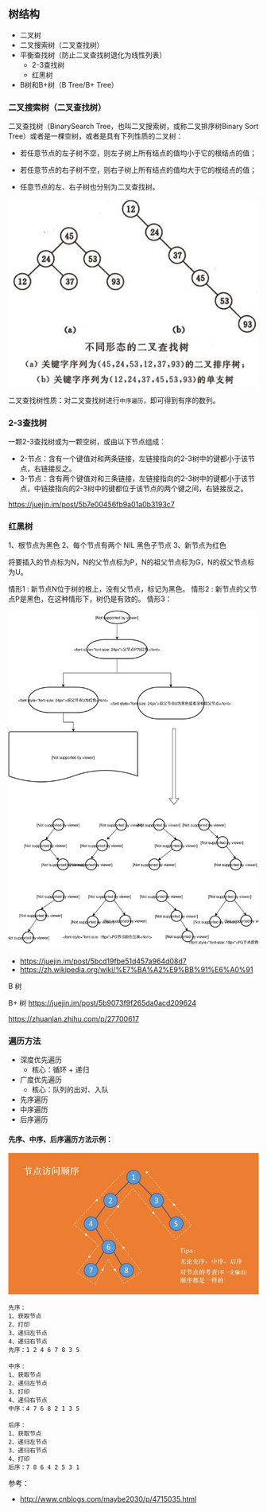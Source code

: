 ## 树结构

* 二叉树
* 二叉搜索树（二叉查找树）
* 平衡查找树（防止二叉查找树退化为线性列表）
	* 2-3查找树
	* 红黑树
* B树和B+树（B Tree/B+ Tree）

### 二叉搜索树（二叉查找树）

二叉查找树（BinarySearch Tree，也叫二叉搜索树，或称二叉排序树Binary Sort Tree）或者是一棵空树，或者是具有下列性质的二叉树：

* 若任意节点的左子树不空，则左子树上所有结点的值均小于它的根结点的值；

* 若任意节点的右子树不空，则右子树上所有结点的值均大于它的根结点的值；

* 任意节点的左、右子树也分别为二叉查找树。

![](./tree-01.jpg)

二叉查找树性质：对二叉查找树进行`中序遍历`，即可得到有序的数列。

### 2-3查找树

一颗2-3查找树或为一颗空树，或由以下节点组成：

* 2-节点：含有一个键值对和两条链接，左链接指向的2-3树中的键都小于该节点，右链接反之。
* 3-节点：含有两个键值对和三条链接，左链接指向的2-3树中的键都小于该节点，中链接指向的2-3树中的键都位于该节点的两个键之间，右链接反之。

https://juejin.im/post/5b7e00456fb9a01a0b3193c7


### 红黑树

1、根节点为黑色
2、每个节点有两个 NIL 黑色子节点
3、新节点为红色

将要插入的节点标为N，N的父节点标为P，N的祖父节点标为G，N的叔父节点标为U。

情形1 : 新节点N位于树的根上，没有父节点，标记为黑色。
情形2 : 新节点的父节点P是黑色，在这种情形下，树仍是有效的。
情形3：

![](red_black_tree.svg)

* https://juejin.im/post/5bcd19fbe51d457a964d08d7
* https://zh.wikipedia.org/wiki/%E7%BA%A2%E9%BB%91%E6%A0%91

B 树

B+ 树
https://juejin.im/post/5b9073f9f265da0acd209624

https://zhuanlan.zhihu.com/p/27700617





### 遍历方法

* 深度优先遍历
  * 核心：循环 + 递归
* 广度优先遍历
  * 核心：队列的出对、入队
* 先序遍历
* 中序遍历
* 后序遍历

#### 先序、中序、后序遍历方法示例：

![](./Traversing.jpg)

```
先序：
1、获取节点
2、打印
3、递归左节点
4、递归右节点
先序：1 2 4 6 7 8 3 5

中序：
1、获取节点
2、递归左节点
3、打印
4、递归右节点
中序：4 7 6 8 2 1 3 5

后序：
1、获取节点
2、递归左节点
3、递归右节点
4、打印
后序：7 8 6 4 2 5 3 1

```


参考：

* http://www.cnblogs.com/maybe2030/p/4715035.html